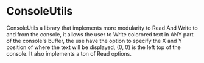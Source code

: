 # ConsoleUtils
ConsoleUtils a library that implements more modularity to Read And Write to and from the console, it allows the user to Write colorored text in ANY part of the console's buffer, the use have the option to specify the X and Y position of where the text will be displayed, (0, 0) is the left top of the console. It also implements a ton of Read options.
